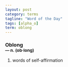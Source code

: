```yaml
---
layout: post
category: terms
tagline: "Word of the Day"
tags: [alpha_o]
term: oblong
---
```


<h3>Oblong<br/> <small>&mdash; n. (ob<span>&middot;</span>long)</small></h3>
<p><ol><li>words of self-affirmation</li>
</ol></p>
